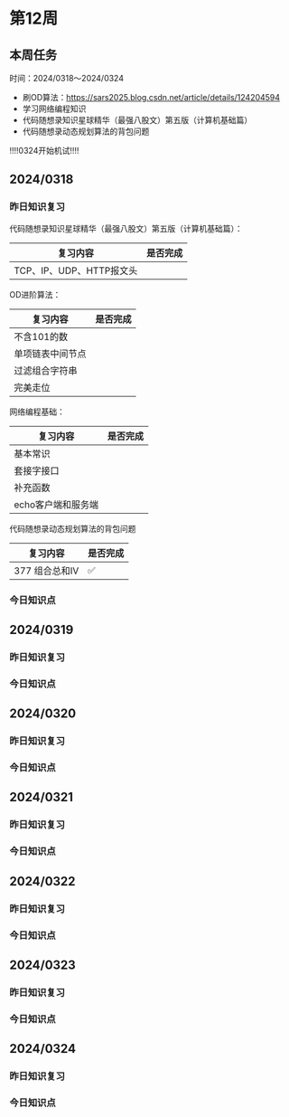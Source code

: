 # 第12周

## 本周任务

时间：2024/0318～2024/0324

+ 刷OD算法：https://sars2025.blog.csdn.net/article/details/124204594
+ 学习网络编程知识
+ 代码随想录知识星球精华（最强八股文）第五版（计算机基础篇）
+ 代码随想录动态规划算法的背包问题

‼️‼️0324开始机试‼️‼️

## 2024/0318

### 昨日知识复习

代码随想录知识星球精华（最强八股文）第五版（计算机基础篇）：

| 复习内容                 | 是否完成 |
| ------------------------ | -------- |
| TCP、IP、UDP、HTTP报文头 |          |

OD进阶算法：

| 复习内容         | 是否完成 |
| ---------------- | -------- |
| 不含101的数      |          |
| 单项链表中间节点 |          |
| 过滤组合字符串   |          |
| 完美走位         |          |

网络编程基础：

| 复习内容           | 是否完成 |
| ------------------ | -------- |
| 基本常识           |          |
| 套接字接口         |          |
| 补充函数           |          |
| echo客户端和服务端 |          |

代码随想录动态规划算法的背包问题

| 复习内容       | 是否完成 |
| -------------- | -------- |
| 377 组合总和IV | ✅        |

### 今日知识点

## 2024/0319

### 昨日知识复习

### 今日知识点

## 2024/0320

### 昨日知识复习

### 今日知识点

## 2024/0321

### 昨日知识复习

### 今日知识点

## 2024/0322

### 昨日知识复习

### 今日知识点

## 2024/0323

### 昨日知识复习

### 今日知识点

## 2024/0324

### 昨日知识复习

### 今日知识点

